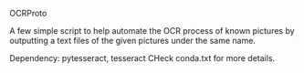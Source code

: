 OCRProto

A few simple script to help automate the OCR process of known pictures by outputting a text files of the given pictures under the same name. 

Dependency: pytesseract, tesseract
CHeck conda.txt for more details.
